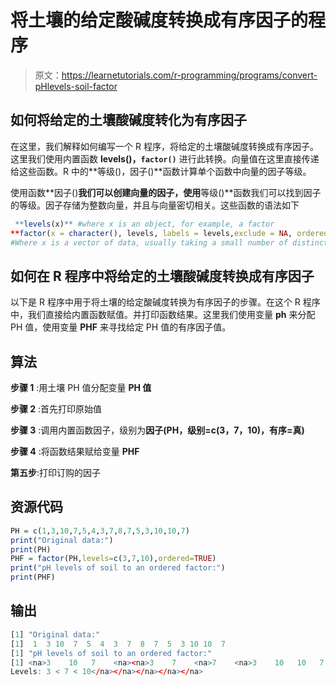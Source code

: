 # 将土壤的给定酸碱度转换成有序因子的程序

> 原文：<https://learnetutorials.com/r-programming/programs/convert-pHlevels-soil-factor>

## 如何将给定的土壤酸碱度转化为有序因子

在这里，我们解释如何编写一个 R 程序，将给定的土壤酸碱度转换成有序因子。这里我们使用内置函数 **levels()，`factor()`** 进行此转换。向量值在这里直接传递给这些函数。R 中的**等级()，因子()**函数计算单个函数中向量的因子等级。

使用函数**因子()**我们可以创建向量的因子，使用**等级()**函数我们可以找到因子的等级。因子存储为整数向量，并且与向量密切相关。这些函数的语法如下

```r
 **levels(x)** #where x is an object, for example, a factor
**factor(x = character(), levels, labels = levels,exclude = NA, ordered = is.ordered(x), nmax = NA)** 
#Where x is a vector of data, usually taking a small number of distinct values 

```

## 如何在 R 程序中将给定的土壤酸碱度转换成有序因子

以下是 R 程序中用于将土壤的给定酸碱度转换为有序因子的步骤。在这个 R 程序中，我们直接给内置函数赋值。并打印函数结果。这里我们使用变量 **ph** 来分配 PH 值，使用变量 **PHF** 来寻找给定 PH 值的有序因子值。

## 算法

**步骤 1** :用土壤 PH 值分配变量 **PH 值**

**步骤 2** :首先打印原始值

**步骤 3** :调用内置函数因子，级别为**因子(PH，级别=c(3，7，10)，有序=真)**

**步骤 4** :将函数结果赋给变量 **PHF**

**第五步**:打印订购的因子

## 资源代码

```r
PH = c(1,3,10,7,5,4,3,7,8,7,5,3,10,10,7)
print("Original data:")
print(PH)
PHF = factor(PH,levels=c(3,7,10),ordered=TRUE)
print("pH levels of soil to an ordered factor:")
print(PHF)

```

## 输出

```r
[1] "Original data:"
[1]  1  3 10  7  5  4  3  7  8  7  5  3 10 10  7
[1] "pH levels of soil to an ordered factor:"
[1] <na>3    10   7    <na><na>3    7    <na>7    <na>3    10   10   7   
Levels: 3 < 7 < 10</na></na></na></na></na> 
```